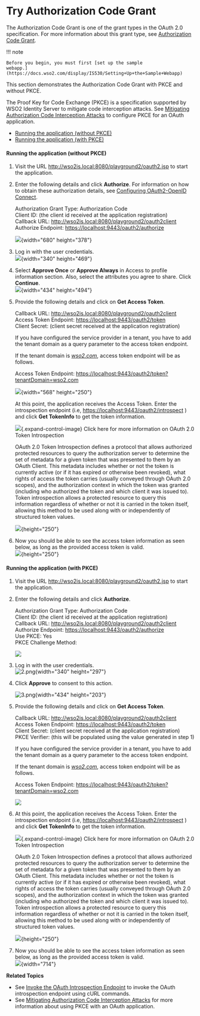 # Try Authorization Code Grant

The Authorization Code Grant is one of the grant types in the OAuth 2.0
specification. For more information about this grant type, see
[Authorization Code Grant](../../using-wso2-identity-server/authorization-code-grant).

!!! note
    
    Before you begin, you must first [set up the sample
    webapp.](https://docs.wso2.com/display/IS530/Setting+Up+the+Sample+Webapp)
    

This section demonstrates the Authorization Code Grant with PKCE and
without PKCE.

The Proof Key for Code Exchange (PKCE) is a specification supported by
WSO2 Identity Server to mitigate code interception attacks. See
[Mitigating Authorization Code Interception
Attacks](https://docs.wso2.com/display/IS530/Mitigating+Authorization+Code+Interception+Attacks)
to configure PKCE for an OAuth application.

-   [Running the application (without
    PKCE)](#TryAuthorizationCodeGrant-Runningtheapplication(withoutPKCE))
-   [Running the application (with
    PKCE)](#TryAuthorizationCodeGrant-Runningtheapplication(withPKCE))

#### **Running the application (without PKCE)**

1.  Visit the URL <http://wso2is.local:8080/playground2/oauth2.jsp> to
    start the application.

2.  Enter the following details and click **Authorize**. For
    information on how to obtain these authorization details, see
    [Configuring OAuth2-OpenID
    Connect](_Configuring_OAuth2-OpenID_Connect_).

    Authorization Grant Type: Authorization Code  
    Client ID: (the client id received at the application
    registration)  
    Callback URL: <http://wso2is.local:8080/playground2/oauth2client>  
    Authorize Endpoint: <https://localhost:9443/oauth2/authorize>

      
    ![](attachments/103329947/103329953.png){width="680" height="378"}

3.  Log in with the user credentials.  
    ![](attachments/103329947/103329952.png){width="340" height="469"}

      

4.  Select **Approve Once** or **Approve Always** in Access to profile
    information section. Also, select the attributes you agree to share.
    Click **Continue**.  
    ![](attachments/103329947/103329951.png){width="434" height="494"}

      

5.  Provide the following details and click on **Get Access Token**.

    Callback URL: <http://wso2is.local:8080/playground2/oauth2client>  
    Access Token Endpoint: <https://localhost:9443/oauth2/token>  
    Client Secret: (client secret received at the application
    registration)

    If you have configured the service provider in a tenant, you have to
    add the tenant domain as a query parameter to the access token
    endpoint.

    If the tenant domain is *[wso2.com](http://wso2.com)*, access token
    endpoint will be as follows.

    Access Token Endpoint:
    <https://localhost:9443/oauth2/token?tenantDomain=wso2.com>

    ![](attachments/103329947/103329950.png){width="568" height="250"}  
      

    At this point, the application receives the Access Token. Enter the
    introspection endpoint (i.e,
    <https://localhost:9443/oauth2/introspect> ) and click **Get
    TokenInfo** to get the token information.  
      

    ![](images/icons/grey_arrow_down.png){.expand-control-image} Click
    here for more information on OAuth 2.0 Token Introspection

    OAuth 2.0 Token Introspection defines a protocol that allows
    authorized protected resources to query the authorization server to
    determine the set of metadata for a given token that was presented
    to them by an OAuth Client. This metadata includes whether or not
    the token is currently active (or if it has expired or otherwise
    been revoked), what rights of access the token carries (usually
    conveyed through OAuth 2.0 scopes), and the authorization context in
    which the token was granted (including who authorized the token and
    which client it was issued to). Token introspection allows a
    protected resource to query this information regardless of whether
    or not it is carried in the token itself, allowing this method to be
    used along with or independently of structured token values.

      

    ![](attachments/103329947/103329956.png){height="250"}

6.  Now you should be able to see the access token information as seen
    below, as long as the provided access token is valid.  
    ![](attachments/103329947/103329955.png){height="250"}

#### **Running the application (with PKCE)**

1.  Visit the URL <http://wso2is.local:8080/playground2/oauth2.jsp> to
    start the application.

2.  Enter the following details and click **Authorize**.

    Authorization Grant Type: Authorization Code  
    Client ID: (the client id received at the application
    registration)  
    Callback URL: <http://wso2is.local:8080/playground2/oauth2client>  
    Authorize Endpoint: <https://localhost:9443/oauth2/authorize>  
    Use PKCE: Yes  
    PKCE Challenge Method:

    ![](attachments/103329947/103329960.png)

      

3.  Log in with the user credentials.  
    ![2.png](https://lh3.googleusercontent.com/lpIx7mjc8_V6mLfJNg2RFxSXWEcrrVHPHto6bBxCYqsxnYsavveiBfaE4_AQ0Gq0wfwKFba4F25li8P6aaAp9sEBSCX5tBxIsn5b0NqNBy27VV94BcTSHJlRPLI3FOsSmVsWAVM2){width="340"
    height="297"}

4.  Click **Approve** to consent to this action.

    ![3.png](https://lh5.googleusercontent.com/dpfRmmoe097JTIVOqEZHYwXrgX9j9q7wOvOe_Rq2WB48qnr6k937maFlZkF8iqP2yAELMkvclM-7y08EcQyTpAyJqyZ56P1t1JyPsEQUNjoHuuYin3Tu6KgpP1GSU_OIX-FI5B7v){width="434"
    height="203"}

5.  Provide the following details and click on **Get Access Token**.

    Callback URL: <http://wso2is.local:8080/playground2/oauth2client>  
    Access Token Endpoint: <https://localhost:9443/oauth2/token>  
    Client Secret: (client secret received at the application
    registration)  
    PKCE Verifier: (this will be populated using the value generated in
    step 1)

    If you have configured the service provider in a tenant, you have to
    add the tenant domain as a query parameter to the access token
    endpoint.

    If the tenant domain is *[wso2.com](http://wso2.com)*, access token
    endpoint will be as follows.

    Access Token Endpoint:
    <https://localhost:9443/oauth2/token?tenantDomain=wso2.com>

    ![](attachments/103329947/103329958.jpg)  
      

6.  At this point, the application receives the Access Token. Enter the
    introspection endpoint (i.e,
    <https://localhost:9443/oauth2/introspect> ) and click **Get
    TokenInfo** to get the token information.

    ![](images/icons/grey_arrow_down.png){.expand-control-image} Click
    here for more information on OAuth 2.0 Token Introspection

    OAuth 2.0 Token Introspection defines a protocol that allows
    authorized protected resources to query the authorization server to
    determine the set of metadata for a given token that was presented
    to them by an OAuth Client. This metadata includes whether or not
    the token is currently active (or if it has expired or otherwise
    been revoked), what rights of access the token carries (usually
    conveyed through OAuth 2.0 scopes), and the authorization context in
    which the token was granted (including who authorized the token and
    which client it was issued to). Token introspection allows a
    protected resource to query this information regardless of whether
    or not it is carried in the token itself, allowing this method to be
    used along with or independently of structured token values.

      
    ![](attachments/103329947/103329956.png){height="250"}

7.  Now you should be able to see the access token information as seen
    below, as long as the provided access token is valid.  
    ![](attachments/103329947/103329955.png){width="714"}

**Related Topics**

-   See [Invoke the OAuth Introspection
    Endpoint](https://docs.wso2.com/display/IS530/Invoke+the+OAuth+Introspection+Endpoint)
    to invoke the OAuth introspection endpoint using cURL commands.
-   See [Mitigating Authorization Code Interception
    Attacks](https://docs.wso2.com/display/IS530/Mitigating+Authorization+Code+Interception+Attacks)
    for more information about using PKCE with an OAuth application.
